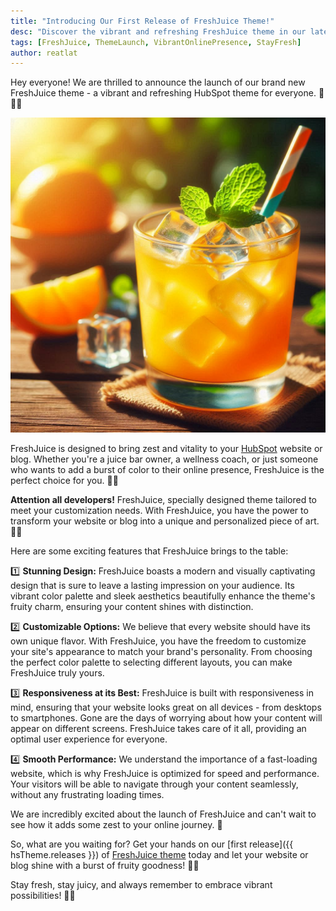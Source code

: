 ```yaml
---
title: "Introducing Our First Release of FreshJuice Theme!"
desc: "Discover the vibrant and refreshing FreshJuice theme in our latest release! With its eye-catching design, customizable options, and seamless performance, FreshJuice brings a burst of color to your website or blog. Embrace the fruit-inspired aesthetic and stand out from the crowd. Get your hands on FreshJuice today and bring some zest to your online presence! 🍊🌈"
tags: [FreshJuice, ThemeLaunch, VibrantOnlinePresence, StayFresh]
author: reatlat
---
```


Hey everyone! We are thrilled to announce the launch of our brand new FreshJuice theme - a vibrant and refreshing HubSpot theme for everyone. 🍹🎉💫

<img src="./fresh-juice.jpeg" alt="FreshJuice" eleventy:widths="320">

FreshJuice is designed to bring zest and vitality to your [HubSpot](https://www.hubspot.com/) website or blog. Whether you're a juice bar owner, a wellness coach, or just someone who wants to add a burst of color to their online presence, FreshJuice is the perfect choice for you. 🌈🌿

**Attention all developers!** FreshJuice, specially designed theme tailored to meet your customization needs. With FreshJuice, you have the power to transform your website or blog into a unique and personalized piece of art. 🎨✨

Here are some exciting features that FreshJuice brings to the table:

1️⃣ **Stunning Design:**
FreshJuice boasts a modern and visually captivating design that is sure to leave a lasting impression on your audience. Its vibrant color palette and sleek aesthetics beautifully enhance the theme's fruity charm, ensuring your content shines with distinction.

2️⃣ **Customizable Options:**
We believe that every website should have its own unique flavor. With FreshJuice, you have the freedom to customize your site's appearance to match your brand's personality. From choosing the perfect color palette to selecting different layouts, you can make FreshJuice truly yours.

3️⃣ **Responsiveness at its Best:**
FreshJuice is built with responsiveness in mind, ensuring that your website looks great on all devices - from desktops to smartphones. Gone are the days of worrying about how your content will appear on different screens. FreshJuice takes care of it all, providing an optimal user experience for everyone.

4️⃣ **Smooth Performance:**
We understand the importance of a fast-loading website, which is why FreshJuice is optimized for speed and performance. Your visitors will be able to navigate through your content seamlessly, without any frustrating loading times.

We are incredibly excited about the launch of FreshJuice and can't wait to see how it adds some zest to your online journey. 🌟

So, what are you waiting for? Get your hands on our [first release]({{ hsTheme.releases }}) of [FreshJuice theme](/docs/) today and let your website or blog shine with a burst of fruity goodness! 🍊🔥

Stay fresh, stay juicy, and always remember to embrace vibrant possibilities! 🌈💪
